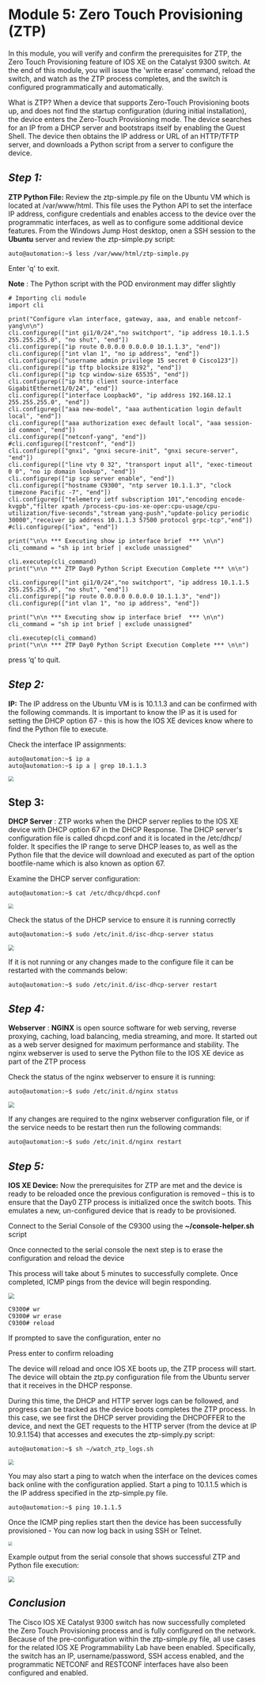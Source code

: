 # Module 5: Zero Touch Provisioning (ZTP)

In this module, you will verify and confirm the prerequisites for ZTP, the Zero Touch Provisioning feature of IOS XE on the Catalyst 9300 switch. At the end of this module, you will issue the 'write erase' command, reload the switch, and watch as the ZTP process completes, and the switch is configured programmatically and automatically.

What is ZTP? When a device that supports Zero-Touch Provisioning boots up, and does not find the startup configuration (during initial installation), the device enters the Zero-Touch Provisioning mode. The device searches for an IP from a DHCP server and bootstraps itself by enabling the Guest Shell. The device then obtains the IP address or URL of an HTTP/TFTP server, and downloads a Python script from a server to configure the device.



## *Step 1:*

**ZTP Python File:** Review the ztp-simple.py file on the Ubuntu VM which is located at /var/www/html. This file uses the Python API to set the interface IP address, configure credentials and enables access to the device over the programmatic interfaces, as well as to configure some additional device features. From the Windows Jump Host desktop, onen a SSH session to the **Ubuntu** server and review the ztp-simple.py script:

```
auto@automation:~$ less /var/www/html/ztp-simple.py
```

Enter 'q' to exit.

**Note** : The Python script with the POD environment may differ slightly

```
# Importing cli module
import cli

print("Configure vlan interface, gateway, aaa, and enable netconf-yang\n\n")
cli.configurep(["int gi1/0/24","no switchport", "ip address 10.1.1.5 255.255.255.0", "no shut", "end"])
cli.configurep(["ip route 0.0.0.0 0.0.0.0 10.1.1.3", "end"])
cli.configurep(["int vlan 1", "no ip address", "end"])
cli.configurep(["username admin privilege 15 secret 0 Cisco123"])
cli.configurep(["ip tftp blocksize 8192", "end"])
cli.configurep(["ip tcp window-size 65535", "end"])
cli.configurep(["ip http client source-interface GigabitEthernet1/0/24", "end"])
cli.configurep(["interface Loopback0", "ip address 192.168.12.1 255.255.255.0", "end"])
cli.configurep(["aaa new-model", "aaa authentication login default local", "end"])
cli.configurep(["aaa authorization exec default local", "aaa session-id common", "end"])
cli.configurep(["netconf-yang", "end"])
#cli.configurep(["restconf", "end"])
cli.configurep(["gnxi", "gnxi secure-init", "gnxi secure-server", "end"])
cli.configurep(["line vty 0 32", "transport input all", "exec-timeout 0 0", "no ip domain lookup", "end"])
cli.configurep(["ip scp server enable", "end"])
cli.configurep(["hostname C9300", "ntp server 10.1.1.3", "clock timezone Pacific -7", "end"])
cli.configurep(["telemetry ietf subscription 101","encoding encode-kvgpb","filter xpath /process-cpu-ios-xe-oper:cpu-usage/cpu-utilization/five-seconds","stream yang-push","update-policy periodic 30000","receiver ip address 10.1.1.3 57500 protocol grpc-tcp","end"])
#cli.configurep(["iox", "end"])

print("\n\n *** Executing show ip interface brief  *** \n\n")
cli_command = "sh ip int brief | exclude unassigned"

cli.executep(cli_command)
print("\n\n *** ZTP Day0 Python Script Execution Complete *** \n\n")

cli.configurep(["int gi1/0/24","no switchport", "ip address 10.1.1.5 255.255.255.0", "no shut", "end"])
cli.configurep(["ip route 0.0.0.0 0.0.0.0 10.1.1.3", "end"])
cli.configurep(["int vlan 1", "no ip address", "end"])

print("\n\n *** Executing show ip interface brief  *** \n\n")
cli_command = "sh ip int brief | exclude unassigned"

cli.executep(cli_command)
print("\n\n *** ZTP Day0 Python Script Execution Complete *** \n\n")
```

press ‘q’ to quit.

## *Step 2:*

**IP:** The IP address on the Ubuntu VM is is 10.1.1.3 and can be confirmed with the following commands. It is important to know the IP as it is used for setting the DHCP option 67 - this is how the IOS XE devices know where to find the Python file to execute.

Check the interface IP assignments:

```
auto@automation:~$ ip a
auto@automation:~$ ip a | grep 10.1.1.3
```

<img src="imgs/ipa.png" style="zoom:67%;" />



## Step 3:

**DHCP Server** : ZTP works when the DHCP server replies to the IOS XE device with DHCP option 67 in the DHCP Response. The DHCP server's configuration file is called dhcpd.conf and it is located in the /etc/dhcp/ folder. It specifies the IP range to serve DHCP leases to, as well as the Python file that the device will download and executed as part of the option bootfile-name which is also known as option 67.

Examine the DHCP server configuration:

```
auto@automation:~$ cat /etc/dhcp/dhcpd.conf
```

<img src="imgs/dhcpd.png" style="zoom:65%;" />

Check the status of the DHCP service to ensure it is running correctly

```
auto@automation:~$ sudo /etc/init.d/isc-dhcp-server status
```

<img src="imgs/dhcpdstatus.png" style="zoom:70%;" />



If it is not running or any changes made to the configure file it can be restarted with the commands below:

```
auto@automation:~$ sudo /etc/init.d/isc-dhcp-server restart
```

## *Step 4:*

**Webserver** : **NGINX** is open source software for web serving, reverse proxying, caching, load balancing, media streaming, and more. It started out as a web server designed for maximum performance and stability. The nginx webserver is used to serve the Python file to the IOS XE device as part of the ZTP process

Check the status of the nginx webserver to ensure it is running:

```
auto@automation:~$ sudo /etc/init.d/nginx status
```

<img src="imgs/nginxstatus.png" style="zoom:75%;" />

If any changes are required to the nginx webserver configuration file, or if the service needs to be restart then run the following commands:

```
auto@automation:~$ sudo /etc/init.d/nginx restart
```

## *Step 5:*

**IOS XE Device:** Now the prerequisites for ZTP are met and the device is ready to be reloaded once the previous configuration is removed – this is to ensure that the Day0 ZTP process is initialized once the switch boots. This emulates a new, un-configured device that is ready to be provisioned.

Connect to the Serial Console of the C9300 using the **~/console-helper.sh** script

 Once connected to the serial console the next step is to erase the configuration and reload the device

This process will take about 5 minutes to successfully complete. Once completed, ICMP pings from the device will begin responding.



<img src="imgs/consolehelper.png" style="zoom:75%;" />



```
C9300# wr
C9300# wr erase
C9300# reload
```

If prompted to save the configuration, enter no

Press enter to confirm reloading

The device will reload and once IOS XE boots up, the ZTP process will start. The device will obtain the ztp.py configuration file from the Ubuntu server that it receives in the DHCP response.

During this time, the DHCP and HTTP server logs can be followed, and progress can be tracked as the device boots completes the ZTP process. In this case, we see first the DHCP server providing the DHCPOFFER to the device, and next the GET requests to the HTTP server (from the device at IP 10.9.1.154) that accesses and executes the ztp-simply.py script:

```
auto@automation:~$ sh ~/watch_ztp_logs.sh
```

<img src="imgs/watchlogs.png" style="zoom:67%;" />



You may also start a ping to watch when the interface on the devices comes back online with the configuration applied. Start a ping to 10.1.1.5 which is the IP address specified in the ztp-simple.py file.

```
auto@automation:~$ ping 10.1.1.5
```

Once the ICMP ping replies start then the device has been successfully provisioned - You can now log back in using SSH or Telnet.

<img src="imgs/ping.png" style="zoom:50%;" />

Example output from the serial console that shows successful ZTP and Python file execution:

<img src="imgs/execution.gif" style="zoom:75%;" />

## *Conclusion*

The Cisco IOS XE Catalyst 9300 switch has now successfully completed the Zero Touch Provisioning process and is fully configured on the network. Because of the pre-configuration within the ztp-simple.py file, all use cases for the related IOS XE Programmability Lab have been enabled. Specifically, the switch has an IP, username/password, SSH access enabled, and the programmatic NETCONF and RESTCONF interfaces have also been configured and enabled.